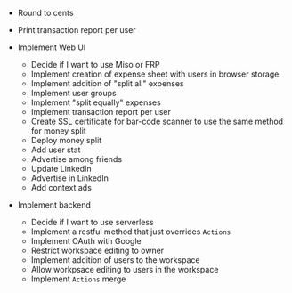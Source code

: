 - Round to cents
- Print transaction report per user
- Implement Web UI

    - Decide if I want to use Miso or FRP
    - Implement creation of expense sheet with users in browser storage
    - Implement addition of "split all" expenses
    - Implement user groups
    - Implement "split equally" expenses
    - Implement transaction report per user
    - Create SSL certificate for bar-code scanner to use the same method for money split
    - Deploy money split
    - Add user stat
    - Advertise among friends
    - Update LinkedIn
    - Advertise in LinkedIn
    - Add context ads

- Implement backend

    - Decide if I want to use serverless
    - Implement a restful method that just overrides `Actions`
    - Implement OAuth with Google
    - Restrict workspace editing to owner
    - Implement addition of users to the workspace
    - Allow workpsace editing to users in the workspace
    - Implement `Actions` merge
